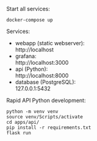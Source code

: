 Start all services:

    docker-compose up


Services:

- webapp (static webserver):  
  http://localhost
- grafana:  
  http://localhost:3000
- api (Python):  
  http://localhost:8000
- database (PostgreSQL):  
  127.0.0.1:5432


Rapid API Python development:

    python -m venv venv
    source venv/Scripts/activate
    cd apps/api/
    pip install -r requirements.txt
    flask run
